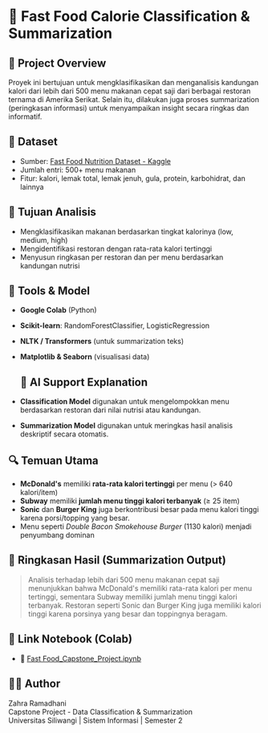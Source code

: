 # 🍔 Fast Food Calorie Classification & Summarization

## 📌 Project Overview
Proyek ini bertujuan untuk mengklasifikasikan dan menganalisis kandungan kalori dari lebih dari 500 menu makanan cepat saji dari berbagai restoran ternama di Amerika Serikat. Selain itu, dilakukan juga proses summarization (peringkasan informasi) untuk menyampaikan insight secara ringkas dan informatif.

## 📁 Dataset
- Sumber: [Fast Food Nutrition Dataset - Kaggle](https://www.kaggle.com/datasets/brandenciranni/fast-food-nutrition)
- Jumlah entri: 500+ menu makanan
- Fitur: kalori, lemak total, lemak jenuh, gula, protein, karbohidrat, dan lainnya

## 🎯 Tujuan Analisis
- Mengklasifikasikan makanan berdasarkan tingkat kalorinya (low, medium, high)
- Mengidentifikasi restoran dengan rata-rata kalori tertinggi
- Menyusun ringkasan per restoran dan per menu berdasarkan kandungan nutrisi

## 🧠 Tools & Model
- **Google Colab** (Python)
- **Scikit-learn**: RandomForestClassifier, LogisticRegression
- **NLTK / Transformers** (untuk summarization teks)
- **Matplotlib & Seaborn** (visualisasi data)

  ## 🤖 AI Support Explanation
- **Classification Model** digunakan untuk mengelompokkan menu berdasarkan restoran dari nilai nutrisi atau kandungan.
- **Summarization Model** digunakan untuk meringkas hasil analisis deskriptif secara otomatis.

## 🔍 Temuan Utama
- **McDonald's** memiliki **rata-rata kalori tertinggi** per menu (> 640 kalori/item)
- **Subway** memiliki **jumlah menu tinggi kalori terbanyak** (≥ 25 item)
- **Sonic** dan **Burger King** juga berkontribusi besar pada menu kalori tinggi karena porsi/topping yang besar.
- Menu seperti *Double Bacon Smokehouse Burger* (1130 kalori) menjadi penyumbang dominan

## 🧾 Ringkasan Hasil (Summarization Output)
> Analisis terhadap lebih dari 500 menu makanan cepat saji menunjukkan bahwa McDonald's memiliki rata-rata kalori per menu tertinggi, sementara Subway memiliki jumlah menu tinggi kalori terbanyak. Restoran seperti Sonic dan Burger King juga memiliki kalori tinggi karena porsinya yang besar dan toppingnya beragam.

## 🔗 Link Notebook (Colab)
- 📄 [Fast Food_Capstone_Project.ipynb](https://github.com/zey812/Zahra-Ramadhani/blob/main/Fast%20Food_Capstone%20Project.ipynb)

## 👩‍💻 Author
Zahra Ramadhani  
Capstone Project - Data Classification & Summarization  
Universitas Siliwangi | Sistem Informasi | Semester 2

